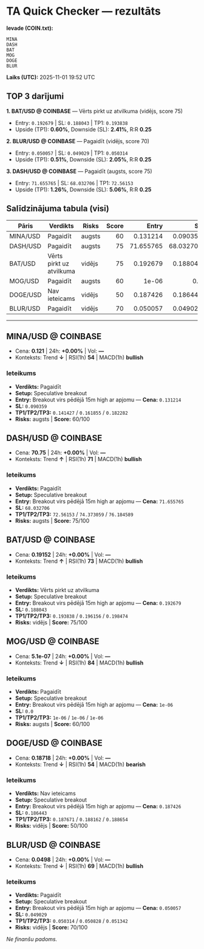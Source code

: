 # TA Quick Checker — rezultāts

**Ievade (COIN.txt):**
```
MINA
DASH
BAT
MOG
DOGE
BLUR
```
**Laiks (UTC):** 2025-11-01 19:52 UTC

## TOP 3 darījumi
**1. BAT/USD @ COINBASE** — Vērts pirkt uz atvilkuma (vidējs, score 75)
- Entry: `0.192679` | SL: `0.188043` | TP1: `0.193838`
- Upside (TP1): **0.60%**, Downside (SL): **2.41%**, R:R **0.25**

**2. BLUR/USD @ COINBASE** — Pagaidīt (vidējs, score 70)
- Entry: `0.050057` | SL: `0.049029` | TP1: `0.050314`
- Upside (TP1): **0.51%**, Downside (SL): **2.05%**, R:R **0.25**

**3. DASH/USD @ COINBASE** — Pagaidīt (augsts, score 75)
- Entry: `71.655765` | SL: `68.032706` | TP1: `72.56153`
- Upside (TP1): **1.26%**, Downside (SL): **5.06%**, R:R **0.25**

## Salīdzinājuma tabula (visi)
| Pāris | Verdikts | Risks | Score | Entry | SL | TP1 | Upside% | Downside% | R:R | RSI(1h) | MACD | 24h% | Cena |
|---|---|---|---:|---:|---:|---:|---:|---:|---:|---:|---|---:|---:|
| MINA/USD | Pagaidīt | augsts | 60 | 0.131214 | 0.090359 | 0.141427 | 7.78% | 31.14% | 0.25 | 54 | bullish | +0.00% | 0.121 |
| DASH/USD | Pagaidīt | augsts | 75 | 71.655765 | 68.032706 | 72.56153 | 1.26% | 5.06% | 0.25 | 71 | bullish | +0.00% | 70.75 |
| BAT/USD | Vērts pirkt uz atvilkuma | vidējs | 75 | 0.192679 | 0.188043 | 0.193838 | 0.60% | 2.41% | 0.25 | 73 | bullish | +0.00% | 0.19152 |
| MOG/USD | Pagaidīt | augsts | 60 | 1e-06 | 0.0 | 1e-06 | -47.61% | 51.08% | -0.93 | 84 | bullish | +0.00% | 5.1e-07 |
| DOGE/USD | Nav ieteicams | vidējs | 50 | 0.187426 | 0.186443 | 0.187671 | 0.13% | 0.52% | 0.25 | 54 | bearish | +0.00% | 0.18718 |
| BLUR/USD | Pagaidīt | vidējs | 70 | 0.050057 | 0.049029 | 0.050314 | 0.51% | 2.05% | 0.25 | 69 | bullish | +0.00% | 0.0498 |

---

## MINA/USD @ COINBASE
- Cena: **0.121** | 24h: **+0.00%** | Vol: **—**
- Konteksts: Trend **↓** | RSI(1h) **54** | MACD(1h) **bullish**

### Ieteikums
- **Verdikts:** Pagaidīt
- **Setup:** Speculative breakout
- **Entry:** Breakout virs pēdējā 15m high ar apjomu  — **Cena:** `0.131214`
- **SL:** `0.090359`
- **TP1/TP2/TP3:** `0.141427` / `0.161855` / `0.182282`
- **Risks:** augsts | **Score:** 60/100

## DASH/USD @ COINBASE
- Cena: **70.75** | 24h: **+0.00%** | Vol: **—**
- Konteksts: Trend **↑** | RSI(1h) **71** | MACD(1h) **bullish**

### Ieteikums
- **Verdikts:** Pagaidīt
- **Setup:** Speculative breakout
- **Entry:** Breakout virs pēdējā 15m high ar apjomu  — **Cena:** `71.655765`
- **SL:** `68.032706`
- **TP1/TP2/TP3:** `72.56153` / `74.373059` / `76.184589`
- **Risks:** augsts | **Score:** 75/100

## BAT/USD @ COINBASE
- Cena: **0.19152** | 24h: **+0.00%** | Vol: **—**
- Konteksts: Trend **↑** | RSI(1h) **73** | MACD(1h) **bullish**

### Ieteikums
- **Verdikts:** Vērts pirkt uz atvilkuma
- **Setup:** Speculative breakout
- **Entry:** Breakout virs pēdējā 15m high ar apjomu  — **Cena:** `0.192679`
- **SL:** `0.188043`
- **TP1/TP2/TP3:** `0.193838` / `0.196156` / `0.198474`
- **Risks:** vidējs | **Score:** 75/100

## MOG/USD @ COINBASE
- Cena: **5.1e-07** | 24h: **+0.00%** | Vol: **—**
- Konteksts: Trend **↓** | RSI(1h) **84** | MACD(1h) **bullish**

### Ieteikums
- **Verdikts:** Pagaidīt
- **Setup:** Speculative breakout
- **Entry:** Breakout virs pēdējā 15m high ar apjomu  — **Cena:** `1e-06`
- **SL:** `0.0`
- **TP1/TP2/TP3:** `1e-06` / `1e-06` / `1e-06`
- **Risks:** augsts | **Score:** 60/100

## DOGE/USD @ COINBASE
- Cena: **0.18718** | 24h: **+0.00%** | Vol: **—**
- Konteksts: Trend **↓** | RSI(1h) **54** | MACD(1h) **bearish**

### Ieteikums
- **Verdikts:** Nav ieteicams
- **Setup:** Speculative breakout
- **Entry:** Breakout virs pēdējā 15m high ar apjomu  — **Cena:** `0.187426`
- **SL:** `0.186443`
- **TP1/TP2/TP3:** `0.187671` / `0.188162` / `0.188654`
- **Risks:** vidējs | **Score:** 50/100

## BLUR/USD @ COINBASE
- Cena: **0.0498** | 24h: **+0.00%** | Vol: **—**
- Konteksts: Trend **↓** | RSI(1h) **69** | MACD(1h) **bullish**

### Ieteikums
- **Verdikts:** Pagaidīt
- **Setup:** Speculative breakout
- **Entry:** Breakout virs pēdējā 15m high ar apjomu  — **Cena:** `0.050057`
- **SL:** `0.049029`
- **TP1/TP2/TP3:** `0.050314` / `0.050828` / `0.051342`
- **Risks:** vidējs | **Score:** 70/100

*Ne finanšu padoms.*
